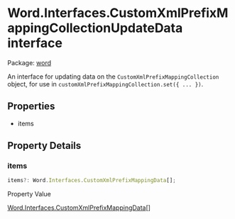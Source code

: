 # Word.Interfaces.CustomXmlPrefixMappingCollectionUpdateData interface

Package: [word](/en-us/javascript/api/word)

An interface for updating data on the `CustomXmlPrefixMappingCollection` object, for use in `customXmlPrefixMappingCollection.set({ ... })`.

## Properties

- items

## Property Details

### items

```typescript
items?: Word.Interfaces.CustomXmlPrefixMappingData[];
```

Property Value

[Word.Interfaces.CustomXmlPrefixMappingData](/en-us/javascript/api/word/word.interfaces.customxmlprefixmappingdata)[]